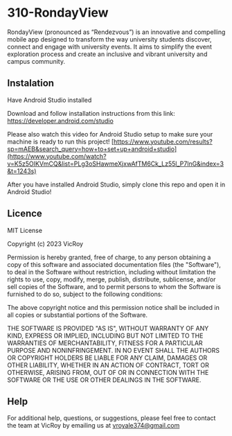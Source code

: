 # 310-RondayView

RondayView (pronounced as “Rendezvous”) is an innovative and compelling mobile app designed to transform the way university students discover, connect and engage with university events. It aims to simplify the event exploration process and create an inclusive and vibrant university and campus community.

## Instalation

Have Android Studio installed

Download and follow installation instructions from this link: https://developer.android.com/studio

Please also watch this video for Android Studio setup to make sure your machine is ready to run this project! 
[https://www.youtube.com/results?sp=mAEB&search_query=how+to+set+up+android+studio](https://www.youtube.com/watch?v=K5z5OIKVmCQ&list=PLg3oSHawmeXjxwAfTM6Ck_Lz55l_P7lnG&index=3&t=1243s)

After you have installed Android Studio, simply clone this repo and open it in Android Studio!

## Licence

MIT License

Copyright (c) 2023 VicRoy

Permission is hereby granted, free of charge, to any person obtaining a copy
of this software and associated documentation files (the "Software"), to deal
in the Software without restriction, including without limitation the rights
to use, copy, modify, merge, publish, distribute, sublicense, and/or sell
copies of the Software, and to permit persons to whom the Software is
furnished to do so, subject to the following conditions:

The above copyright notice and this permission notice shall be included in all
copies or substantial portions of the Software.

THE SOFTWARE IS PROVIDED "AS IS", WITHOUT WARRANTY OF ANY KIND, EXPRESS OR
IMPLIED, INCLUDING BUT NOT LIMITED TO THE WARRANTIES OF MERCHANTABILITY,
FITNESS FOR A PARTICULAR PURPOSE AND NONINFRINGEMENT. IN NO EVENT SHALL THE
AUTHORS OR COPYRIGHT HOLDERS BE LIABLE FOR ANY CLAIM, DAMAGES OR OTHER
LIABILITY, WHETHER IN AN ACTION OF CONTRACT, TORT OR OTHERWISE, ARISING FROM,
OUT OF OR IN CONNECTION WITH THE SOFTWARE OR THE USE OR OTHER DEALINGS IN THE
SOFTWARE.

## Help

For additional help, questions, or suggestions, please feel free to contact the team at VicRoy by emailing us at vroyale374@gmail.com
